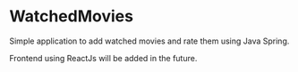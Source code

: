 # WatchedMovies

Simple application to add watched movies and rate them using Java Spring.

Frontend using ReactJs will be added in the future.
